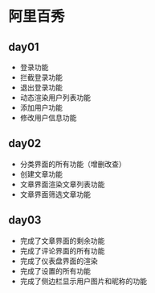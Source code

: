 # 阿里百秀

## day01

- 登录功能
- 拦截登录功能
- 退出登录功能
- 动态渲染用户列表功能
- 添加用户功能
- 修改用户信息功能

## day02

- 分类界面的所有功能（增删改查）
- 创建文章功能
- 文章界面渲染文章列表功能
- 文章界面筛选文章功能

## day03

- 完成了文章界面的剩余功能
- 完成了评论界面的所有功能
- 完成了仪表盘界面的渲染
- 完成了设置的所有功能
- 完成了侧边栏显示用户图片和昵称的功能